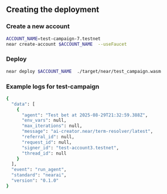 ## Creating the deployment

### Create a new account
```bash
ACCOUNT_NAME=test-campaign-7.testnet
near create-account $ACCOUNT_NAME  --useFaucet
```

### Deploy

```bash
near deploy $ACCOUNT_NAME  ./target/near/test_campaign.wasm
```

### Example logs for test-campaign

```bash
{
  "data": [
    {
      "agent": "Test bet at 2025-08-29T21:32:59.388Z",
      "env_vars": null,
      "max_iterations": null,
      "message": "ai-creator.near/term-resolver/latest",
      "referral_id": null,
      "request_id": null,
      "signer_id": "test-account3.testnet",
      "thread_id": null
    }
  ],
  "event": "run_agent",
  "standard": "nearai",
  "version": "0.1.0"
}
```